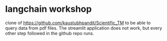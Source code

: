 # langchain workshop

clone of https://github.com/kaustubhpandit/Scientific_TM to be able to query data from pdf files. The streamlit application does not work, but every other step followed in the github repo runs.
